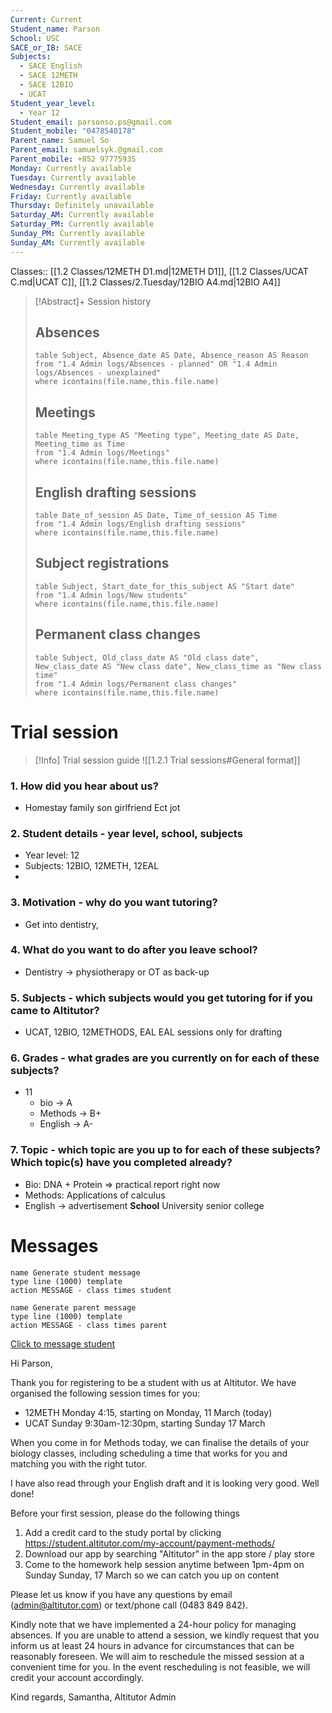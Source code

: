 ```yaml
---
Current: Current
Student_name: Parson
School: USC
SACE_or_IB: SACE
Subjects:
  - SACE English
  - SACE 12METH
  - SACE 12BIO
  - UCAT
Student_year_level:
  - Year 12
Student_email: parsonso.ps@gmail.com
Student_mobile: "0478540178"
Parent_name: Samuel So
Parent_email: samuelsyk.@gmail.com
Parent_mobile: +852 97775935
Monday: Currently available
Tuesday: Currently available
Wednesday: Currently available
Friday: Currently available
Thursday: Definitely unavailable
Saturday_AM: Currently available
Saturday_PM: Currently available
Sunday_PM: Currently available
Sunday_AM: Currently available
---
```

Classes:: [[1.2 Classes/12METH D1.md|12METH D1]], [[1.2 Classes/UCAT C.md|UCAT C]], [[1.2 Classes/2.Tuesday/12BIO A4.md|12BIO A4]]

> [!Abstract]+ Session history
> ## Absences
> ```dataview
> table Subject, Absence_date AS Date, Absence_reason AS Reason
> from "1.4 Admin logs/Absences - planned" OR "1.4 Admin logs/Absences - unexplained"
> where icontains(file.name,this.file.name)
> ```
> 
> ## Meetings
> ```dataview
> table Meeting_type AS "Meeting type", Meeting_date AS Date, Meeting_time as Time
> from "1.4 Admin logs/Meetings" 
> where icontains(file.name,this.file.name)
> ```
> 
> ## English drafting sessions
> ```dataview
> table Date_of_session AS Date, Time_of_session AS Time
> from "1.4 Admin logs/English drafting sessions"
> where icontains(file.name,this.file.name)
> ```
> 
> ## Subject registrations
> ```dataview
> table Subject, Start_date_for_this_subject AS "Start date"
> from "1.4 Admin logs/New students"
> where icontains(file.name,this.file.name)
> ```
> 
> ## Permanent class changes
> ```dataview
> table Subject, Old_class_date AS "Old class date", New_class_date AS "New class date", New_class_time as "New class time"
> from "1.4 Admin logs/Permanent class changes"
> where icontains(file.name,this.file.name)
> 

# Trial session
> [!Info] Trial session guide
![[1.2.1 Trial sessions#General format]]
### 1. How did you hear about us?
- Homestay family son girlfriend Ect jot
### 2. **Student details** - year level, school, subjects
- Year level: 12
- Subjects: 12BIO, 12METH, 12EAL
- 
### 3. **Motivation** - why do you want tutoring?
- Get into dentistry, 
### 4.  What do you want to do after you leave school?
- Dentistry -> physiotherapy or OT as back-up
### 5. **Subjects** - which subjects would you get tutoring for if you came to Altitutor?
- UCAT, 12BIO, 12METHODS, EAL
EAL sessions only for drafting
### 6. **Grades** - what grades are you currently on for each of these subjects?
- 11
	- bio -> A
	- Methods -> B+
	- English -> A-
### 7.  **Topic** - which topic are you up to for each of these subjects? Which topic(s) have you completed already?
- Bio: DNA + Protein => practical report right now
- Methods: Applications of calculus
- English -> advertisement
**School**
 University senior college



# Messages
```button
name Generate student message
type line (1000) template
action MESSAGE - class times student
```
```button
name Generate parent message
type line (1000) template
action MESSAGE - class times parent
```


[Click to message student](sms:0478540178)

Hi Parson, 

Thank you for registering to be a student with us at Altitutor. We have organised the following session times for you:

- 12METH Monday 4:15, starting on Monday, 11 March (today)
- UCAT Sunday 9:30am-12:30pm, starting Sunday 17 March

When you come in for Methods today, we can finalise the details of your biology classes, including scheduling a time that works for you and matching you with the right tutor.

I have also read through your English draft and it is looking very good. Well done!

Before your first session, please do the following things
1. Add a credit card to the study portal by clicking https://student.altitutor.com/my-account/payment-methods/
2. Download our app by searching "Altitutor" in the app store / play store
3. Come to the homework help session anytime between 1pm-4pm on Sunday Sunday, 17 March so we can catch you up on content

Please let us know if you have any questions by email (admin@altitutor.com) or text/phone call (0483 849 842). 

Kindly note that we have implemented a 24-hour policy for managing absences. If you are unable to attend a session, we kindly request that you inform us at least 24 hours in advance for circumstances that can be reasonably foreseen. We will aim to reschedule the missed session at a convenient time for you. In the event rescheduling is not feasible, we will credit your account accordingly.

Kind regards,
Samantha, Altitutor Admin